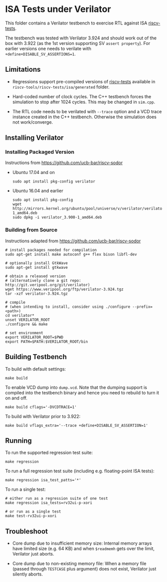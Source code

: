 ISA Tests under Verilator
=========================

This folder contains a Verilator testbench to exercise RTL against ISA
[riscv-tests](https://github.com/riscv/riscv-tests).

The testbench was tested with Verilator 3.924 and should work out of the box
with 3.922 (as the 1st version supporting SV `assert property`). For earlier
versions one needs to verilate with `+define+DISABLE_SV_ASSERTIONS=1`.

Limitations
-----------

- Regressions support pre-compiled versions of [riscv-tests](https://github.com/riscv/riscv-tests)
  available in `riscv-tools/riscv-tests/isa/generated` folder.

- Hard-coded number of clock cycles. The C++ testbench forces the simulation
  to stop after 1024 cycles. This may be changed in `sim.cpp`.

- The RTL code needs to be verilated with `--trace` option and a VCD trace
  instance created in the C++ testbench. Otherwise the simulation does not
  work/converge.

Installing Verilator
--------------------

### Installing Packaged Version ###

Instructions from https://github.com/ucb-bar/riscv-sodor

- Ubuntu 17.04 and on

      sudo apt install pkg-config verilator
      
- Ubuntu 16.04 and earlier

      sudo apt install pkg-config
      wget http://mirrors.kernel.org/ubuntu/pool/universe/v/verilator/verilator_3.900-1_amd64.deb
      sudo dpkg -i verilator_3.900-1_amd64.deb

### Building from Source ###

Instructions adapted from https://github.com/ucb-bar/riscv-sodor

    # install packages needed for compilation
    sudo apt-get install make autoconf g++ flex bison libfl-dev
    
    # optionally install GtkWave
    sudo apt-get install gtkwave
    
    # obtain a released version
    # (alternatively clone a git repo: http://git.veripool.org/git/verilator)
    wget https://www.veripool.org/ftp/verilator-3.924.tgz
    tar -xzf verilator-3.924.tgz
    
    # compile
    # (when intending to install, consider using ./configure --prefix=<path>)
    cd verilator*
    unset VERILATOR_ROOT
    ./configure && make
    
    # set environment
    export VERILATOR_ROOT=$PWD
    export PATH=$PATH:$VERILATOR_ROOT/bin

Building Testbench
------------------

To build with default settings:

    make build

To enable VCD dump into `dump.vcd`. Note that the dumping support is compiled
into the testbench binary and hence you need to rebuild to turn it on and off.

    make build cflags='-DVCDTRACE=1'

To build with Verilator prior to 3.922:

    make build vflags_extra='--trace +define+DISABLE_SV_ASSERTION=1'

Running
-------

To run the supported regression test suite:

    make regression

To run a full regression test suite (including e.g. floating-point ISA tests):

    make regression isa_test_patts='*'

To run a single test:

    # either run as a regression suite of one test
    make regression isa_tests=rv32ui-p-xori
    
    # or run as a single test
    make test-rv32ui-p-xori

Troubleshoot
------------

- Core dump due to insufficient memory size: Internal memory arrays have limited size
  (e.g. 64 KB) and when `$readmemh` gets over the limit, Verilator just aborts.

- Core dump due to non-existing memory file: When a memory file (passed through
  `TESTCASE` plus argument) does not exist, Verilator just silently aborts.

